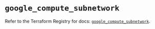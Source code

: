 # `google_compute_subnetwork`

Refer to the Terraform Registry for docs: [`google_compute_subnetwork`](https://registry.terraform.io/providers/hashicorp/google/5.21.0/docs/resources/compute_subnetwork).
